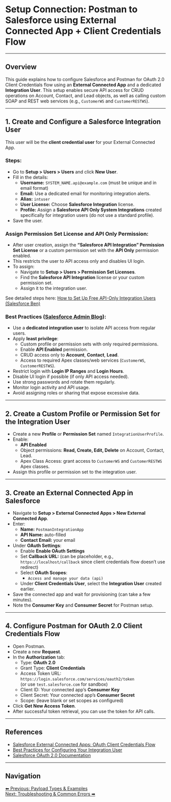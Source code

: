 # Setup Connection: Postman to Salesforce using External Connected App + Client Credentials Flow

---

## Overview

This guide explains how to configure Salesforce and Postman for OAuth 2.0 Client Credentials flow using an **External Connected App** and a dedicated **Integration User**. This setup enables secure API access for CRUD operations on Account, Contact, and Lead objects, as well as calling custom SOAP and REST web services (e.g., `CustomerWS` and `CustomerRESTWS`).

---

## 1. Create and Configure a Salesforce Integration User

This user will be the **client credential user** for your External Connected App.

### Steps:

- Go to **Setup > Users > Users** and click **New User**.
- Fill in the details:
  - **Username:** `SYSTEM_NAME.api@example.com` (must be unique and in email format)
  - **Email:** Use a dedicated email for monitoring integration alerts.
  - **Alias:** `intuser`
  - **User License:** Choose **Salesforce Integration** license.
  - **Profile:** Assign a **Salesforce API Only System Integrations** created specifically for integration users (do not use a standard profile).
- Save the user.

### Assign Permission Set License and API Only Permission:

- After user creation, assign the **“Salesforce API Integration” Permission Set License** or a custom permission set with the **API Only** permission enabled.
- This restricts the user to API access only and disables UI login.
- To assign:
  - Navigate to **Setup > Users > Permission Set Licenses**.
  - Find the **Salesforce API Integration** license or your custom permission set.
  - Assign it to the integration user.

See detailed steps here: [How to Set Up Free API-Only Integration Users (Salesforce Ben)](https://www.salesforceben.com/how-to-set-up-free-api-only-integration-users/)

### Best Practices ([Salesforce Admin Blog](https://admin.salesforce.com/blog/2023/best-practices-for-configuring-your-integration-user)):

- Use a **dedicated integration user** to isolate API access from regular users.
- Apply **least privilege**:
  - Custom profile or permission sets with only required permissions.
  - Enable **API Enabled** permission.
  - CRUD access only to **Account**, **Contact**, **Lead**.
  - Access to required Apex classes/web services (`CustomerWS`, `CustomerRESTWS`).
- Restrict login with **Login IP Ranges** and **Login Hours**.
- Disable UI login if possible (if only API access needed).
- Use strong passwords and rotate them regularly.
- Monitor login activity and API usage.
- Avoid assigning roles or sharing that expose excessive data.

---

## 2. Create a Custom Profile or Permission Set for the Integration User

- Create a new **Profile** or **Permission Set** named `IntegrationUserProfile`.
- Enable:
  - **API Enabled**
  - Object permissions: **Read, Create, Edit, Delete** on Account, Contact, Lead.
  - Apex Class Access: grant access to `CustomerWS` and `CustomerRESTWS` Apex classes.
- Assign this profile or permission set to the integration user.

---

## 3. Create an External Connected App in Salesforce

- Navigate to **Setup > External Connected Apps > New External Connected App**.
- Enter:
  - **Name:** `PostmanIntegrationApp`
  - **API Name:** auto-filled
  - **Contact Email:** your email
- Under **OAuth Settings**:
  - Enable **Enable OAuth Settings**
  - Set **Callback URL:** (can be placeholder, e.g., `https://localhost/callback` since client credentials flow doesn’t use redirect)
  - Select **OAuth Scopes**:
    - `Access and manage your data (api)`
  - Under **Client Credentials User**, select the **Integration User** created earlier.
- Save the connected app and wait for provisioning (can take a few minutes).
- Note the **Consumer Key** and **Consumer Secret** for Postman setup.

---

## 4. Configure Postman for OAuth 2.0 Client Credentials Flow

- Open Postman.
- Create a new **Request**.
- In the **Authorization** tab:
  - Type: **OAuth 2.0**
  - Grant Type: **Client Credentials**
  - Access Token URL:  
    `https://login.salesforce.com/services/oauth2/token`  
    (or use `test.salesforce.com` for sandbox)
  - Client ID: Your connected app’s **Consumer Key**
  - Client Secret: Your connected app’s **Consumer Secret**
  - Scope: (leave blank or set scopes as configured)
- Click **Get New Access Token**.
- After successful token retrieval, you can use the token for API calls.

---

## References

- [Salesforce External Connected Apps: OAuth Client Credentials Flow](https://help.salesforce.com/s/articleView?id=xcloud.configure_oauth_code_credentials_flow_external_client_apps.htm&type=5)
- [Best Practices for Configuring Your Integration User](https://admin.salesforce.com/blog/2023/best-practices-for-configuring-your-integration-user)
- [Salesforce OAuth 2.0 Documentation](https://developer.salesforce.com/docs/atlas.en-us.api_rest.meta/api_rest/intro_understanding_web_server_oauth_flow.htm)

---

## Navigation

[⬅ Previous: Payload Types & Examples](PayloadTypes.md)  
[Next: Troubleshooting & Common Errors ➡](troubleshooting.md)